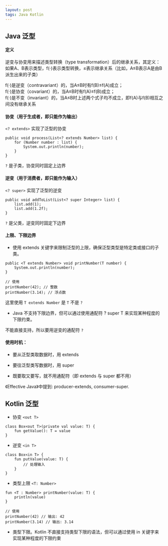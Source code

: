 ```yaml
---
layout: post
tags: Java Kotlin
---
```


## Java 泛型

#### 定义

逆变与协变用来描述类型转换（type transformation）后的继承关系，其定义：如果A、B表示类型，f(⋅)表示类型转换，≤表示继承关系（比如，A≤B表示A是由B派生出来的子类）

f(⋅)是逆变（contravariant）的，当A≤B时有f(B)≤f(A)成立；  
f(⋅)是协变（covariant）的，当A≤B时有f(A)≤f(B)成立；  
f(⋅)是不变（invariant）的，当A≤B时上述两个式子均不成立，即f(A)与f(B)相互之间没有继承关系  

#### 协变（用于生成者，即只能作为输出）

`<? extends>` 实现了泛型的协变
```
public void process(List<? extends Number> list) {
    for (Number number : list) {
        System.out.println(number);
    }
}
```
`?` 是子类，协变同时固定上边界

#### 逆变（用于消费者，即只能作为输入）

`<? super>` 实现了泛型的逆变
```
public void addToList(List<? super Integer> list) {
    list.add(1);
    list.add(1.2f);
}
```
`?` 是父类，逆变同时固定下边界

#### 上限、下限边界

- 使用 extends 关键字来限制泛型的上限，确保泛型类型是特定类或接口的子类。

```
public <T extends Number> void printNumber(T number) {
    System.out.println(number);
}

// 使用
printNumber(42); // 整数
printNumber(3.14); // 浮点数
```

这里使用 `T extends Number` 是 `T` 不是 `?`

- Java 不支持下限边界，但可以通过使用通配符 ? super T 来实现某种程度的下限约束。

不能直接支持，所以要用逆变的通配符 `?`

#### 使用时机：

- 要从泛型类取数据时，用 extends

- 要往泛型类写数据时，用 super

- 既要取又要写，就不用通配符（即 extends 与 super 都不用）

《Effective Java》中提到: producer-extends, consumer-super.

## Kotlin 泛型

- 协变 `<out T>`
```
class Box<out T>(private val value: T) {
    fun getValue(): T = value
}
```

- 逆变 `<in T>`
```
class Box<in T> {
    fun putValue(value: T) {
        // 处理输入
    }
}
```

- 类型上限 `<T: Number>`
```
fun <T : Number> printNumber(value: T) {
    println(value)
}

// 使用
printNumber(42) // 输出: 42
printNumber(3.14) // 输出: 3.14
```

- 类型下限。Kotlin 不直接支持类型下限的语法，但可以通过使用 in 关键字来实现某种程度的下限约束
